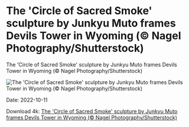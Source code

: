 # The 'Circle of Sacred Smoke' sculpture by Junkyu Muto frames Devils Tower in Wyoming (© Nagel Photography/Shutterstock)

The 'Circle of Sacred Smoke' sculpture by Junkyu Muto frames Devils Tower in Wyoming (© Nagel Photography/Shutterstock)

![The 'Circle of Sacred Smoke' sculpture by Junkyu Muto frames Devils Tower in Wyoming (© Nagel Photography/Shutterstock)](https://bing.com/th?id=OHR.SacredSmoke_EN-US7047459944_UHD.jpg&w=1024&h=576)

Date: 2022-10-11

Download 4k: [The 'Circle of Sacred Smoke' sculpture by Junkyu Muto frames Devils Tower in Wyoming (© Nagel Photography/Shutterstock)](https://bing.com/th?id=OHR.SacredSmoke_EN-US7047459944_UHD.jpg)

